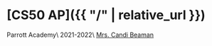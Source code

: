 # [CS50 AP]({{ "/" | relative_url }})

Parrott Academy\\
2021-2022\\
[Mrs. Candi Beaman](mailto:cbeaman@parrottacademy.org)

